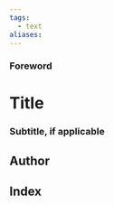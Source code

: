 ```yaml
---
tags:
  - text
aliases:
---
```


### Foreword
# Title
### Subtitle, if applicable
## Author

## Index
